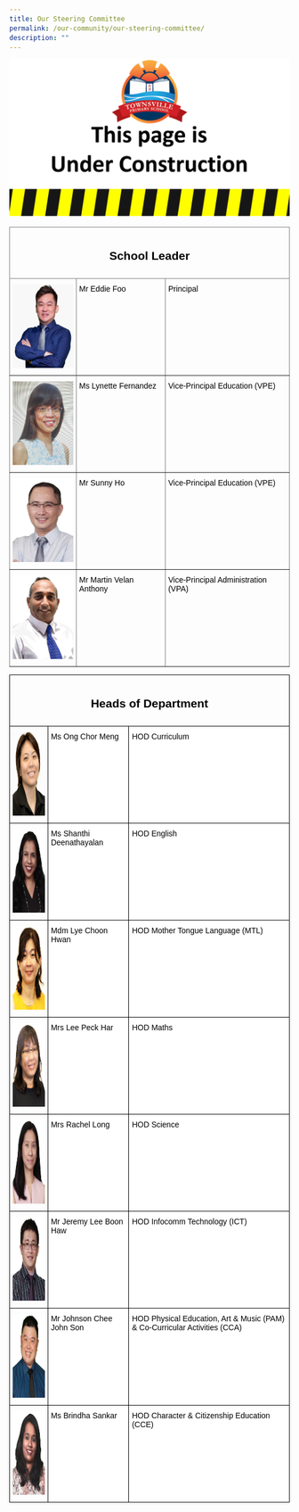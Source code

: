 ```yaml
---
title: Our Steering Committee
permalink: /our-community/our-steering-committee/
description: ""
---
```

![](/images/Construction.jpg)


<style type="text/css">
.tg  {border-collapse:collapse;border-spacing:0;}
.tg td{border-color:black;border-style:solid;border-width:1px;font-family:Arial, sans-serif;font-size:14px;
  overflow:hidden;padding:10px 5px;word-break:normal;}
.tg th{border-color:black;border-style:solid;border-width:1px;font-family:Arial, sans-serif;font-size:14px;
  font-weight:normal;overflow:hidden;padding:10px 5px;word-break:normal;}
.tg .tg-c3ow{border-color:inherit;text-align:center;vertical-align:top}
.tg .tg-0pky{border-color:inherit;text-align:left;vertical-align:top}
</style>
<table class="tg">
<thead>
  <tr>
    <th class="tg-c3ow" colspan="3"><span style="font-weight:400;font-style:normal;text-decoration:none;color:#000;background-color:transparent"><h2>School Leader</h2></span></th>
  </tr>
</thead>
<tbody>
  <tr>
    <td class="tg-0pky"><img src="/images/School%20Leaders/Eddie%20Foo2.jpg" alt="Image" width="113" height="150"><br></td>
    <td class="tg-0pky"><span style="font-weight:400;font-style:normal;text-decoration:none;color:#000;background-color:transparent">Mr Eddie Foo</span></td>
    <td class="tg-0pky"><span style="font-weight:400;font-style:normal;text-decoration:none;color:#000;background-color:transparent">Principal</span></td>
  </tr>
  <tr>
    <td class="tg-0pky"><img src="/images/School%20Leaders/Ms%20Lynette%20Fernandez_VPE2.jpeg" width="113" height="150"></td>
    <td class="tg-0pky"><span style="font-weight:400;font-style:normal;text-decoration:none;color:#000;background-color:transparent">Ms Lynette Fernandez</span></td>
    <td class="tg-0pky"><span style="font-weight:400;font-style:normal;text-decoration:none;color:#000;background-color:transparent">Vice-Principal Education (VPE)</span></td>
  </tr>
  <tr>
    <td class="tg-0pky"><img src="/images/School%20Leaders/Sunny%20Ho.jpeg"  width="113" height="150"></td>
    <td class="tg-0pky"><span style="font-weight:400;font-style:normal;text-decoration:none;color:#000;background-color:transparent">Mr Sunny Ho</span></td>
    <td class="tg-0pky"><span style="font-weight:400;font-style:normal;text-decoration:none;color:#000;background-color:transparent">Vice-Principal Education (VPE)</span></td>
  </tr>
  <tr>
    <td class="tg-0pky"><img src="/images/School%20Leaders/Martin%20Velan%20Anthony.jpeg"  width="113" height="150"></td>
    <td class="tg-0pky"><span style="font-weight:400;font-style:normal;text-decoration:none;color:#000;background-color:transparent">Mr Martin Velan Anthony</span></td>
    <td class="tg-0pky"><span style="font-weight:400;font-style:normal;text-decoration:none;color:#000;background-color:transparent">Vice-Principal Administration (VPA)</span></td>
  </tr>
</tbody>
</table>

<style type="text/css">
.tg  {border-collapse:collapse;border-spacing:0;}
.tg td{border-color:black;border-style:solid;border-width:1px;font-family:Arial, sans-serif;font-size:14px;
  overflow:hidden;padding:10px 5px;word-break:normal;}
.tg th{border-color:black;border-style:solid;border-width:1px;font-family:Arial, sans-serif;font-size:14px;
  font-weight:normal;overflow:hidden;padding:10px 5px;word-break:normal;}
.tg .tg-baqh{text-align:center;vertical-align:top}
.tg .tg-0lax{text-align:left;vertical-align:top}
.tg .tg-ktyi{background-color:#FFF;text-align:left;vertical-align:top}
</style>
<table class="tg">
<thead>
  <tr>
    <th class="tg-baqh" colspan="3"><span style="font-weight:400;font-style:normal;text-decoration:none;color:#000;background-color:transparent"><h2>Heads of Department</h2></span></th>
  </tr>
</thead>
<tbody>
  <tr>
    <td class="tg-0lax"><img src="/images/Teaching%20Staff/Ms%20Ong%20Chor%20Meng%20(HOD%20Curriculum)2.jpg" width="113" height="150"></td>
    <td class="tg-ktyi"><span style="font-weight:400;font-style:normal;text-decoration:none;color:#000;background-color:transparent">Ms Ong Chor Meng</span></td>
    <td class="tg-ktyi"><span style="font-weight:400;font-style:normal;text-decoration:none;color:#000;background-color:transparent">HOD Curriculum</span></td>
  </tr>
  <tr>
    <td class="tg-0lax"><img src="/images/Teaching%20Staff/Shanthi%20Deenathayalan.jpeg" alt="Image" width="113" height="150"></td>
    <td class="tg-ktyi"><span style="font-weight:400;font-style:normal;text-decoration:none;color:#000;background-color:transparent">Ms Shanthi Deenathayalan</span></td>
    <td class="tg-ktyi"><span style="font-weight:400;font-style:normal;text-decoration:none;color:#000;background-color:transparent">HOD English</span></td>
  </tr>
  <tr>
    <td class="tg-0lax"><img src="/images/Teaching%20Staff/Mdm%20Lye%20Choon%20Hwan%20(HOD%20MT)2.jpg" alt="Image" width="113" height="150"></td>
    <td class="tg-ktyi"><span style="font-weight:400;font-style:normal;text-decoration:none;color:#000;background-color:transparent">Mdm Lye Choon Hwan</span></td>
    <td class="tg-ktyi"><span style="font-weight:400;font-style:normal;text-decoration:none;color:#000;background-color:transparent">HOD Mother Tongue Language (MTL)</span></td>
  </tr>
  <tr>
    <td class="tg-0lax"><img src="/images/Teaching%20Staff/Mrs%20Lee%20Peck%20Har%20(HOD%20Math)2.jpg" alt="Image" width="113" height="150"></td>
    <td class="tg-ktyi"><span style="font-weight:400;font-style:normal;text-decoration:none;color:#000;background-color:transparent">Mrs Lee Peck Har</span></td>
    <td class="tg-ktyi"><span style="font-weight:400;font-style:normal;text-decoration:none;color:#000;background-color:transparent">HOD Maths</span></td>
  </tr>
  <tr>
    <td class="tg-0lax"><img src="/images/Teaching%20Staff/Rachel%20Long.jpeg" alt="Image" width="113" height="150"></td>
    <td class="tg-ktyi"><span style="font-weight:400;font-style:normal;text-decoration:none;color:#000;background-color:transparent">Mrs Rachel Long</span></td>
    <td class="tg-ktyi"><span style="font-weight:400;font-style:normal;text-decoration:none;color:#000;background-color:transparent">HOD Science</span></td>
  </tr>
  <tr>
    <td class="tg-0lax"><img src="/images/Teaching%20Staff/Lee%20Boon%20Haw%20Jeremy.jpeg" alt="Image" width="113" height="150"></td>
    <td class="tg-ktyi"><span style="font-weight:400;font-style:normal;text-decoration:none;color:#000;background-color:transparent">Mr Jeremy Lee Boon Haw</span></td>
    <td class="tg-ktyi"><span style="font-weight:400;font-style:normal;text-decoration:none;color:#000;background-color:transparent">HOD Infocomm Technology (ICT)</span></td>
  </tr>
  <tr>
    <td class="tg-0lax"><img src="/images/Teaching%20Staff/Johnson%20Chee%20John%20Son.jpeg" alt="Image" width="113" height="150"></td>
    <td class="tg-ktyi"><span style="font-weight:400;font-style:normal;text-decoration:none;color:#000;background-color:transparent">Mr Johnson Chee John Son</span></td>
    <td class="tg-ktyi"><span style="font-weight:400;font-style:normal;text-decoration:none;color:#000;background-color:transparent">HOD Physical Education, Art &amp; Music (PAM) &amp; Co-Curricular Activities (CCA)</span></td>
  </tr>
  <tr>
    <td class="tg-0lax"><img src="/images/Teaching%20Staff/Brindha%20Sankar.jpeg" alt="Image" width="113" height="150"></td>
    <td class="tg-ktyi"><span style="font-weight:400;font-style:normal;text-decoration:none;color:#000;background-color:transparent">Ms Brindha Sankar</span></td>
    <td class="tg-ktyi"><span style="font-weight:400;font-style:normal;text-decoration:none;color:#000;background-color:transparent">HOD Character &amp; Citizenship Education (CCE)</span></td>
  </tr>
</tbody>
</table>
